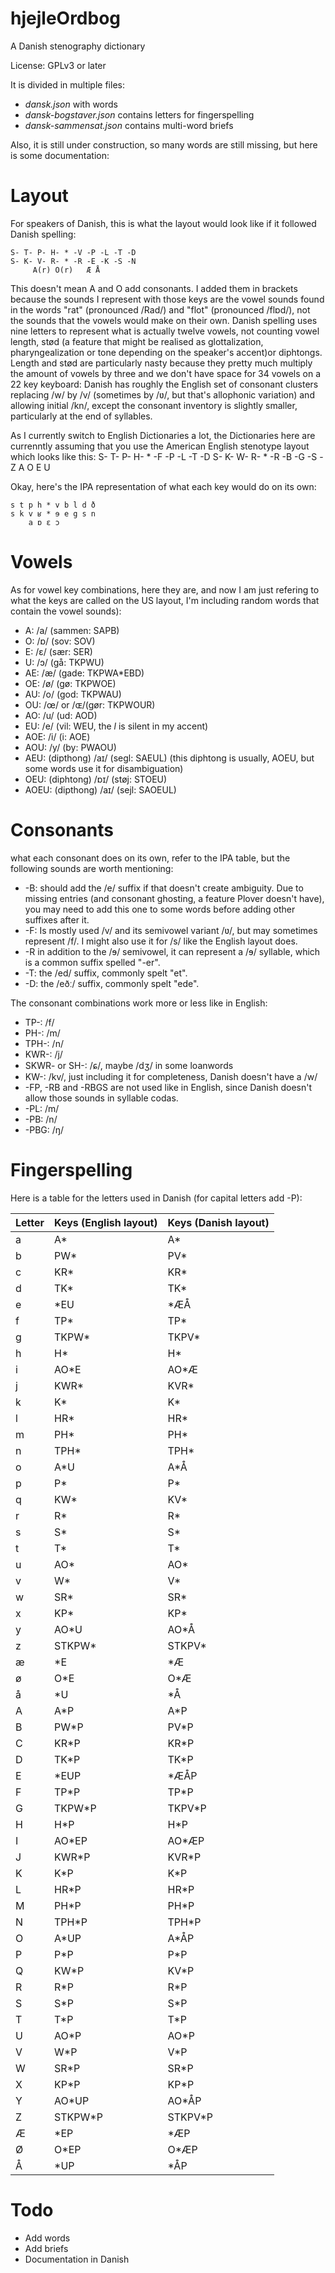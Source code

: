 # hjejleOrdbog
A Danish stenography dictionary

License: GPLv3 or later

It is divided in multiple files:
* *dansk.json* with words
* *dansk-bogstaver.json* contains letters for fingerspelling
* *dansk-sammensat.json* contains multi-word briefs

Also, it is still under construction, so many words are still missing, but here is some documentation:
# Layout
For speakers of Danish, this is what the layout would look like if it followed Danish spelling:

    S- T- P- H- * -V -P -L -T -D
    S- K- V- R- * -R -E -K -S -N
         A(r) O(r)   Æ Å

This doesn't mean A and O add consonants. I added them in brackets because the sounds I represent with those keys are the vowel sounds found in the words "rat" (pronounced /Rad/) and "flot" (pronounced /flɒd/), not the sounds that the vowels would make on their own. Danish spelling uses nine letters to represent what is actually twelve vowels, not counting vowel length, stød (a feature that might be realised as glottalization, pharyngealization or tone depending on the speaker's accent)or diphtongs. Length and stød are particularly nasty because they pretty much multiply the amount of vowels by three and we don't have space for 34 vowels on a 22 key keyboard: Danish has roughly the English set of consonant clusters replacing /w/ by /v/ (sometimes by /ʋ/, but that's allophonic variation) and allowing initial /kn/, except the consonant inventory is slightly smaller, particularly at the end of syllables.

As I currently switch to English Dictionaries a lot, the Dictionaries here are currenntly assuming that you use the American English stenotype layout which looks like this:
    S- T- P- H- * -F -P -L -T -D
    S- K- W- R- * -R -B -G -S -Z
         A O   E U

Okay, here's the IPA representation of what each key would do on its own:

    s t p h * v b l d ð
    s k v ʁ * ɘ e g s n
        a ɒ ɛ ɔ

# Vowels
As for vowel key combinations, here they are, and now I am just refering to what the keys are called on the US layout, I'm including random words that contain the vowel sounds):

* A: /a/ (sammen: SAPB)
* O: /ɒ/ (sov: SOV)
* E: /ɛ/ (sær: SER)
* U: /ɔ/ (gå: TKPWU)
* AE: /æ/ (gade: TKPWA*EBD)
* OE: /ø/ (gø: TKPWOE)
* AU: /o/ (god: TKPWAU)
* OU: /œ/ or /ɶ/(gør: TKPWOUR)
* AO: /u/ (ud: AOD)
* EU: /e/ (vil: WEU, the *l* is silent in my accent)
* AOE: /i/ (i: AOE)
* AOU: /y/ (by: PWAOU)
* AEU: (dipthong) /aɪ/ (segl: SAEUL) (this diphtong is usually, AOEU, but some words use it for disambiguation)
* OEU: (diphtong) /ɒɪ/ (støj: STOEU)
* AOEU: (dipthong) /aɪ/ (sejl: SAOEUL)

# Consonants
what each consonant does on its own, refer to the IPA table, but the following sounds are worth mentioning:

* -B: should add the /e/ suffix if that doesn't create ambiguity. Due to missing entries (and consonant ghosting, a feature Plover doesn't have), you may need to add this one to some words before adding other suffixes after it.
* -F: Is mostly used /v/ and its semivowel variant /ʋ/, but may sometimes represent /f/. I might also use it for /s/ like the English layout does.
* -R in addition to the /ɘ/ semivowel, it can represent a /ɘ/ syllable, which is a common suffix spelled "-er".
* -T: the /ed/ suffix, commonly spelt "et".
* -D: the /eðː/ suffix, commonly spelt "ede".

The consonant combinations work more or less like in English:
* TP-: /f/
* PH-: /m/
* TPH-: /n/
* KWR-: /j/
* SKWR- or SH-: /ɕ/, maybe /dʒ/ in some loanwords
* KW-: /kv/, just including it for completeness, Danish doesn't have a /w/
* -FP, -RB and -RBGS are not used like in English, since Danish doesn't allow those sounds in syllable codas.
* -PL: /m/
* -PB: /n/
* -PBG: /ŋ/

# Fingerspelling
Here is a table for the letters used in Danish (for capital letters add -P):

|Letter  |Keys (English layout)|Keys (Danish layout)|
| ------ | ------------------- | ------------------ |
|a       |A*                   |A*                  |
|b       |PW*                  |PV*                 |
|c       |KR*                  |KR*                 |
|d       |TK*                  |TK*                 |
|e       |*EU                  |*ÆÅ                 |
|f       |TP*                  |TP*                 |
|g       |TKPW*                |TKPV*               |
|h       |H*                   |H*                  |
|i       |AO*E                 |AO*Æ                |
|j       |KWR*                 |KVR*                |
|k       |K*                   |K*                  |
|l       |HR*                  |HR*                 |
|m       |PH*                  |PH*                 |
|n       |TPH*                 |TPH*                |
|o       |A*U                  |A*Å                 |
|p       |P*                   |P*                  |
|q       |KW*                  |KV*                 |
|r       |R*                   |R*                  |
|s       |S*                   |S*                  |
|t       |T*                   |T*                  |
|u       |AO*                  |AO*                 |
|v       |W*                   |V*                  |
|w       |SR*                  |SR*                 |
|x       |KP*                  |KP*                 |
|y       |AO*U                 |AO*Å                |
|z       |STKPW*               |STKPV*              |
|æ       |*E                   |*Æ                  |
|ø       |O*E                  |O*Æ                 |
|å       |*U                   |*Å                  |
|A       |A*P                  |A*P                 |
|B       |PW*P                 |PV*P                |
|C       |KR*P                 |KR*P                |
|D       |TK*P                 |TK*P                |
|E       |*EUP                 |*ÆÅP                |
|F       |TP*P                 |TP*P                |
|G       |TKPW*P               |TKPV*P              |
|H       |H*P                  |H*P                 |
|I       |AO*EP                |AO*ÆP               |
|J       |KWR*P                |KVR*P               |
|K       |K*P                  |K*P                 |
|L       |HR*P                 |HR*P                |
|M       |PH*P                 |PH*P                |
|N       |TPH*P                |TPH*P               |
|O       |A*UP                 |A*ÅP                |
|P       |P*P                  |P*P                 |
|Q       |KW*P                 |KV*P                |
|R       |R*P                  |R*P                 |
|S       |S*P                  |S*P                 |
|T       |T*P                  |T*P                 |
|U       |AO*P                 |AO*P                |
|V       |W*P                  |V*P                 |
|W       |SR*P                 |SR*P                |
|X       |KP*P                 |KP*P                |
|Y       |AO*UP                |AO*ÅP               |
|Z       |STKPW*P              |STKPV*P             |
|Æ       |*EP                  |*ÆP                 |
|Ø       |O*EP                 |O*ÆP                |
|Å       |*UP                  |*ÅP                 |

# Todo
* Add words
* Add briefs
* Documentation in Danish
